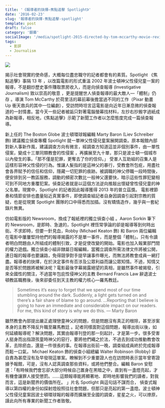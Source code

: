 ```yaml
---
title: '《報導者的抉擇—焦點追擊 Spotlight》'
date: '2016-02-23'
slug: '報導者的抉擇-焦點追擊-spotlight'
template: post
draft: false
category: '銀幕'
socialImage: '/media/spotlight-2015-directed-by-tom-mccarthy-movie-review2.jpg'
tags:
  - 影評
  - Journalism
---
```


![](/media/spotlight-2015-directed-by-tom-mccarthy-movie-review2.jpg)

揭示社會現實的使命感，大概每位盡忠職守的記者都會有的素質。Spotlight 《焦點追擊》事隔 13 年 ，以改篇電影的形式重溫 2002 年波士頓神父性侵兒童一案的報導，不是翻炒歷史事件賺取票房收入，而是向偵查報導 (Investigative Journalism) 致以崇高的敬意 ，更是提醒世人偵查報導的最大敵人—「體制」仍存 。導演 Tom McCarthy 於荷里活的幕前幕後擔當過不同的工作（Pixar 動畫 Up 衝天救兵的其中一位編劇），受訪問時坦言這電影是向近年日漸息微的偵查報道的一封情書。當今天一些記者被詬只對著電腦螢幕找材料，左抄右抄搬字過紙成為新報導，相反地，《焦點追擊》示範了新聞工作者以怎麼態度完成一篇偵查報導。

新上任的 The Boston Globe 波士頓環球報編輯 Marty Baron (Liev Schreiber 飾) 建議獨立偵查專欄 Spotlight 就一單神父性侵兒童案展開調查。原本報館內部對新人事新作風，建議調查方向有微言，經調查方知道這並非個別事件，由一單性侵案，變成十三單同類教會的性侵案 ，再擴展至九十單，那只是波士頓一個城市以內發生的事。「那不僅是犯罪，更奪去了你的信仰。」 受害人互助組的召集人是這樣形容神父性侵的行為。惟讓人髮指的是這神父的暴行，受教會所包疪，用盡社會各界賦予的信任和信仰，隱藏一切犯罪的痕跡。被調職的神父停職一段時間後，便安排到另一教區服務，調動的頻密次數比一般神父還要快，暗示這些性罪犯變相可到不同地方重覆犯案。偵查記者就是以這個方法逆向推敲出懷疑曾性侵兒童的神父名單。現實中，Spotlight 的記者因此報導獲得 2013 年的普立茲獎。 電影裡節奏和情節安排也盡量貼近真實事件，即使調查組記者自身因調查引起對宗教的質疑，也是從現實 Spotlight 團隊的口中得悉而加插。沒有矯情造作，幾乎與一套紀錄片無異。

仿如電影版的 Newsroom，換成了報紙裡的獨立偵查小組 。Aaron Sorkin 筆下的 Newsroom，是即時、急速的，Spotlight 裡恆常爭論的卻是報導等到何時出街。不求即時，但要一針見血，Robby (Michael Keaton 飾) 和 Baron 兩位編輯在電影中屢屢堅持他們的報導揭露的不是單一事件，而是整個「體制」。只有令讀者明白問題由人所組成的體制引致，才是促使改變的開始。電影也加入報業部門間的權力遊戲。獨立偵查小組非隸屬日報編輯，當獨立調查所需法律文件將被公開，連日報的報導也要讓路，免得競爭對手提早讓事件曝光，而無法將教會成員一網打盡。報導者的抉擇，在於決定事件有否涉及公眾利益而讓公眾知情。不過，知情又是否等於問題將被解決呢？電影最後字幕揭露絕望的真相，是雖然事件被揭發，引來全國性的關注，不過當年包庇性侵神父的主教 Bernard Francis Law 辭退波士頓教區職務後，後來卻委任到天主教的權力核心—羅馬教廷。

> Sometimes it’s easy to forget that we spend most of our time stumbling around the dark. Suddenly, a light gets turned on and there’s a fair share of blame to go around. …Reporting that I believe is going to have an immediate and considerable impact on our readers. For me, this kind of story is why we do this. — Marty Baron

雖然教會內部提出嚴正處理戀童神父的問題，但是問題沒有真正的根除，甚至涉案本身的主教不降反升職至羅馬教廷 。記者同樣面對這個問題，報導出街以後，如何延續報導呢？解決問題，其實由報導刊登的那一刻起計，才是第一步。很多受害人挺身而出指證孩童時神父的惡行，要將他們繩之於法，不過去到成功推動教會改革，去除瘀血，還是一件很長的事。在報導出街前一晚，調查組成員終於完成報導而鬆一口氣， Michael Keaton 飾的偵查小組總編 Walter Robinson (Robby) 卻自責為甚麼沒有及早發現這單案。瞭解到不少重要證人也在訪問時表示當年曾寄證據予報館，可是，沒有人認真調查那些資料，或將他們整合。編輯 Baron 安慰道：「有時候我們會忘卻大部分時候自己置身在黑暗之中，直到有一盞燈亮起，才有機會讓罪人接受懲罰。……這類報導能將顯著地、即時地影響我們的讀者，對我而言，這是新聞界的價值所在。 」片名 Spotlight 與這句話不謀而合， 偵查式報導以第四權的身份如探射燈般照往社會問題，但那只是亮起的第一盞燈。波士頓神父性侵兒童案因波士頓環球報的報導而擴展至全國的調查，星星之火，可以燎原，謹此向所有專業的新聞工作者致敬。
